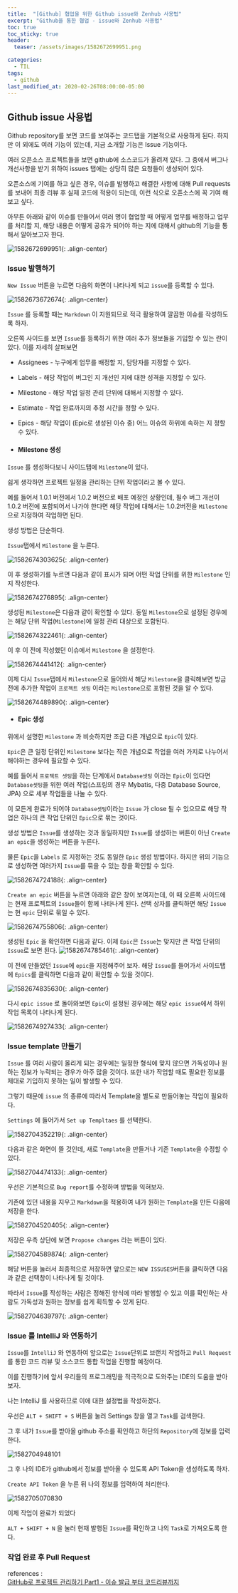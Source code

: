 ```yaml
---
title:  "[Github] 협업을 위한 Github issue와 Zenhub 사용법"
excerpt: "Github을 통한 협업 - issue와 Zenhub 사용법"
toc: true
toc_sticky: true
header:
  teaser: /assets/images/1582672699951.png

categories:
  - TIL
tags:
  - github
last_modified_at: 2020-02-26T08:00:00-05:00
---
```




## Github issue 사용법

Github repository를 보면 코드를 보여주는 코드탭을 기본적으로 사용하게 된다. 하지만 이 외에도 여러 기능이 있는데, 지금 소개할 기능은 Issue 기능이다. 

여러 오픈소스 프로젝트들을 보면 github에 소스코드가 올려져 있다. 그 중에서 버그나 개선사항을 받기 위하여 issues 탭에는 상당히 많은 요청들이 생성되어 있다. 

오픈소스에 기여를 하고 싶은 경우, 이슈를 발행하고 해결한 사항에 대해 Pull requests를 보내어 최종 리뷰 후 실제 코드에 적용이 되는데, 이런 식으로 오픈소스에 꼭 기여 해보고 싶다. 

아무튼 아래와 같이 이슈를 만들어서 여러 명이 협업할 때 어떻게 업무를 배정하고 업무를 처리할 지, 해당 내용은 어떻게 공유가 되어야 하는 지에 대해서 github의 기능을 통해서 알아보고자 한다.

![1582672699951](../../assets/images/1582672699951.png){: .align-center}



### Issue 발행하기

`New Issue` 버튼을 누르면 다음의 화면이 나타나게 되고 `issue`를 등록할 수 있다.

![1582673672674](../../assets/images/1582673672674.png){: .align-center}

`Issue` 를 등록할 때는 `Markdown` 이 지원되므로 적극 활용하여 깔끔한 이슈를 작성하도록 하자.

오른쪽 사이드를 보면 `Issue`를 등록하기 위한 여러 추가 정보들을 기입할 수 있는 란이 있다. 이를 자세히 살펴보면 

- Assignees - 누구에게 업무를 배정할 지, 담당자를 지정할 수 있다.
- Labels - 해당 작업이 버그인 지 개선인 지에 대한 성격을 지정할 수 있다.
- Milestone - 해당 작업 일정 관리 단위에 대해서 지정할 수 있다. 
- Estimate - 작업 완료까지의 추정 시간을 정할 수 있다.
- Epics  - 해당 작업이 (Epic로 생성된 이슈 중) 어느 이슈의 하위에 속하는 지 정할 수 있다. 



- ####  Milestone 생성

`Issue` 를 생성하다보니 사이드탭에 `Milestone`이 있다.

쉽게 생각하면 프로젝트 일정을 관리하는 단위 작업이라고 볼 수 있다.

예를 들어서 1.0.1 버전에서 1.0.2 버전으로 배포 예정인 상황인데, 필수 버그 개선이 1.0.2 버전에 포함되어서 나가야 한다면 해당 작업에 대해서는 1.0.2버전을 `Milestone` 으로 지정하여 작업하면 된다.

생성 방법은 단순하다. 

`Issue`탭에서 `Milestone` 을 누른다. 

![1582674303625](../../assets/images/1582674303625.png){: .align-center}

이 후 생성하기를 누르면 다음과 같이 표시가 되며 어떤 작업 단위를 위한 `Milestone` 인 지 작성한다.

![1582674276895](../../assets/images/1582674276895.png){: .align-center}

생성된 `Milestone`은 다음과 같이 확인할 수 있다. 
동일 `Milestone`으로 설정된 경우에는 해당 단위 작업(`Milestone`)에 일정 관리 대상으로 포함된다.

![1582674322461](../../assets/images/1582674322461.png){: .align-center}

이 후 이 전에 작성했던 이슈에서 `Milestone` 을 설정한다. 

![1582674441412](../../assets/images/1582674441412.png){: .align-center}

이제 다시 `Issue`탭에서 `Milestone`으로 들어와서 해당 `Milestone`을 클릭해보면 방금 전에 추가한 작업이 `프로젝트 셋팅` 이라는 `Milestone`으로 포함된 것을 알 수 있다.

![1582674489890](../../assets/images/1582674489890.png){: .align-center}




- #### Epic 생성

위에서 설명한 `Milestone` 과 비슷하지만 조금 다른 개념으로 `Epic`이 있다.

`Epic`은 큰 일정 단위인 `Milestone` 보다는 작은 개념으로 작업을 여러 가지로 나누어서 해야하는 경우에 필요할 수 있다.

예를 들어서 `프로젝트 셋팅`을 하는 단계에서 `Database셋팅` 이라는 `Epic`이 있다면 `Database셋팅`을 위한 여러 작업(스프링의 경우 Mybatis, 다중 Database Source, JPA) 으로 세부 작업들을 나눌 수 있다.

이 모든게 완료가 되어야 `Database셋팅`이라는 `Issue` 가 close 될 수 있으므로 해당 작업은 하나의 큰 작업 단위인 `Epic`으로 묶는 것이다. 

생성 방법은 `Issue`를 생성하는 것과 동일하지만 `Issue`를 생성하는 버튼이 아닌 `Create an epic`을 생성하는 버튼을 누른다. 

물론 `Epic`을 `Labels` 로 지정하는 것도 동일한 `Epic` 생성 방법이다. 하지만 위의 기능으로 생성하면 여러가지 `Issue`를 묶을 수 있는 창을 확인할 수 있다. 

![1582674724188](../../assets/images/1582674724188.png){: .align-center}

`Create an epic` 버튼을 누르면 아래와 같은 창이 보여지는데, 이 때 오른쪽 사이드에는 현재 프로젝트의 `Issue`들이 함께 나타나게 된다. 선택 상자를 클릭하면 해당 `Issue`는 현 `epic` 단위로 묶일 수 있다. 

![1582674755806](../../assets/images/1582674755806.png){: .align-center}


생성된 `Epic` 을 확인하면 다음과 같다. 이제 `Epic`은 `Issue`는 맞지만 큰 작업 단위의 `Issue`로 보면 된다.
![1582674785461](../../assets/images/1582674785461.png){: .align-center}

이 전에 만들었던 `Issue`에 `epic`을 지정해주어 보자.
해당 `Issue`를 들어가서 사이드탭에 `Epics`를 클릭하면 다음과 같이 확인할 수 있을 것이다. 

![1582674835630](../../assets/images/1582674835630.png){: .align-center}

다시 `epic issue` 로 돌아와보면 `Epic`이 설정된 경우에는 해당 `epic issue`에서 하위 작업 목록이 나타나게 된다. 

![1582674927433](../../assets/images/1582674927433.png){: .align-center}



### Issue template 만들기

`Issue` 를 여러 사람이 올리게 되는 경우에는 일정한 형식에 맞지 않으면 가독성이나 원하는 정보가 누락되는 경우가 아주 많을 것이다. 또한 내가 작업할 때도 필요한 정보를 제대로 기입하지 못하는 일이 발생할 수 있다.

그렇기 때문에 `issue` 의 종류에 따라서 Template을 별도로 만들어놓는 작업이 필요하다.

`Settings` 에 들어가서 `Set up Templtaes` 를 선택한다. 

![1582704352219](../../assets/images/1582704352219.png){: .align-center}



다음과 같은 화면이 뜰 것인데, 새로 `Template`을 만들거나 기존 `Template`을 수정할 수 있다.



![1582704474133](../../assets/images/1582704474133.png){: .align-center}



우선은 기본적으로 `Bug report`를 수정하며 방법을 익혀보자.

기존에 있던 내용을 지우고 `Markdown`을 적용하여 내가 원하는 `Template`을 만든 다음에 저장을 한다.

![1582704520405](../../assets/images/1582704520405.png){: .align-center}



저장은 우측 상단에 보면 `Propose changes` 라는 버튼이 있다. 

![1582704589874](../../assets/images/1582704589874.png){: .align-center}



해당 버튼을 눌러서 최종적으로 저장하면 앞으로는 `NEW ISSUSES`버튼을 클릭하면 다음과 같은 선택창이 나타나게 될 것이다.

따라서 `Issue`를 작성하는 사람은 정해진 양식에 따라 발행할 수 있고 이를 확인하는 사람도 가독성과 원하는 정보를 쉽게 획득할 수 있게 된다. 

![1582704639797](../../assets/images/1582704639797.png){: .align-center}



### Issue 를 IntelliJ 와 연동하기

`Issue`를 `IntelliJ` 와 연동하여 앞으로는 `Issue`단위로 브랜치 작업하고 `Pull Request`를 통한 코드 리뷰 및 소스코드 통합 작업을 진행할 예정이다. 

이를 진행하기에 앞서 우리들의 프로그래밍을 적극적으로 도와주는 IDE의 도움을 받아보자.

나는 IntelliJ 를 사용하므로 이에 대한 설정법을 작성하겠다.



우선은 `ALT + SHIFT + S` 버튼을 눌러 Settings 창을 열고 `Task`를 검색한다.

그 후 내가 `Issue`를 받아올 github 주소를 확인하고 하단의 `Repository`에 정보를 입력한다. 

![1582704948101](../../assets/images/1582704948101.png)

그 후 나의 IDE가 github에서 정보를 받아올 수 있도록 API Token을 생성하도록 하자.

`Create API Token` 을 누른 뒤 나의 정보를 입력하여 처리한다.

![1582705070830](../../assets/images/1582705070830.png)

이제 작업이 완료가 되었다 

`ALT + SHIFT + N` 을 눌러 현재 발행된 `Issue`를 확인하고 나의 `Task`로 가져오도록 한다. 



### 작업 완료 후 Pull Request



references :  
[GitHub로 프로젝트 관리하기 Part1 - 이슈 발급 부터 코드리뷰까지](https://www.popit.kr/github%EB%A1%9C-%ED%94%84%EB%A1%9C%EC%A0%9D%ED%8A%B8-%EA%B4%80%EB%A6%AC%ED%95%98%EA%B8%B0-part1-%EC%9D%B4%EC%8A%88-%EB%B0%9C%EA%B8%89-%EB%B6%80%ED%84%B0-%EC%BD%94%EB%93%9C%EB%A6%AC%EB%B7%B0%EA%B9%8C/)


